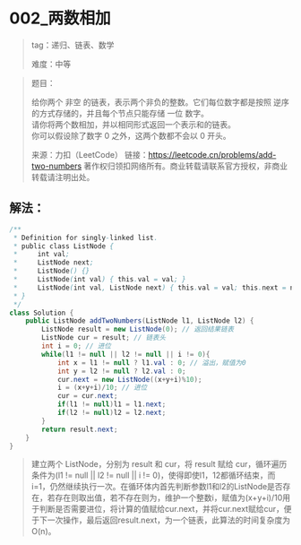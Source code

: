 # 002_两数相加

> tag：递归、链表、数学
>
> 难度：中等

> 题目：
>
> 给你两个 非空 的链表，表示两个非负的整数。它们每位数字都是按照 逆序 的方式存储的，并且每个节点只能存储 一位 数字。  
> 请你将两个数相加，并以相同形式返回一个表示和的链表。  
> 你可以假设除了数字 0 之外，这两个数都不会以 0 开头。
>
> 来源：力扣（LeetCode）
> 链接：https://leetcode.cn/problems/add-two-numbers
> 著作权归领扣网络所有。商业转载请联系官方授权，非商业转载请注明出处。

## 解法：

```java
/**
 * Definition for singly-linked list.
 * public class ListNode {
 *     int val;
 *     ListNode next;
 *     ListNode() {}
 *     ListNode(int val) { this.val = val; }
 *     ListNode(int val, ListNode next) { this.val = val; this.next = next; }
 * }
 */
class Solution {
    public ListNode addTwoNumbers(ListNode l1, ListNode l2) {
        ListNode result = new ListNode(0); // 返回结果链表
        ListNode cur = result; // 链表头
        int i = 0; // 进位
        while(l1 != null || l2 != null || i != 0){
            int x = l1 != null ? l1.val : 0; // 溢出，赋值为0
            int y = l2 != null ? l2.val : 0;
            cur.next = new ListNode((x+y+i)%10);
            i = (x+y+i)/10; // 进位
            cur = cur.next;
            if(l1 != null)l1 = l1.next;
            if(l2 != null)l2 = l2.next;
        }
        return result.next;
    }
}
```

> 建立两个 ListNode，分别为 result 和 cur，将 result 赋给 cur，循环遍历条件为(l1 != null || l2 != null || i != 0)，使得即使l1，12都循环结束，而i=1，仍然继续执行一次。在循环体内首先判断参数l1和l2的ListNode是否存在，若存在则取出值，若不存在则为，维护一个整数i，赋值为(x+y+i)/10用于判断是否需要进位，将计算的值赋给cur.next，并将cur.next赋给cur，便于下一次操作，最后返回result.next，为一个链表，此算法的时间复杂度为O(n)。